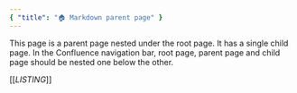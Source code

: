 ```yaml
---
{ "title": "🏠 Markdown parent page" }
---
```


<!-- confluence-page-id: 1966122 -->
<!-- confluence-space-key: ~hunyadi -->

This page is a parent page nested under the root page. It has a single child page. In the Confluence navigation bar, root page, parent page and child page should be nested one below the other.

[[_LISTING_]]
